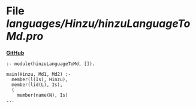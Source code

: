 # File _languages/Hinzu/hinzuLanguageToMd.pro_
**[GitHub](https://github.com/softlang/yas/blob/master/languages/Hinzu/hinzuLanguageToMd.pro)**
```
:- module(hinzuLanguageToMd, []).

main(Hinzu, Md1, Md2) :-
  member(l(Is), Hinzu),
  member(lid(L), Is),
  (
    member(name(N), Is)
...
```
